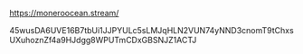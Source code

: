 https://moneroocean.stream/

45wusDA6UVE16B7tbUi1JJPYULc5sLMJqHLN2VUN74yNND3cnomT9tChxsUXuhoznZf4a9HJdgg8WPUTmCDxGBSNJZ1ACTJ
